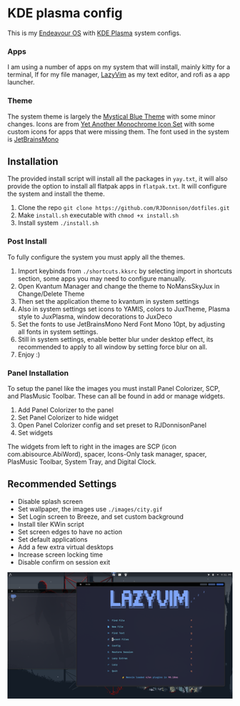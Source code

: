 # KDE plasma config

This is my [Endeavour OS](https://endeavouros.com) with [KDE Plasma](https://kde.org/plasma-desktop/) system configs.

### Apps

I am using a number of apps on my system that will install, mainly kitty for a terminal,
lf for my file manager, [LazyVim](https://www.lazyvim.org) as my text editor, and rofi
as a app launcher.

### Theme

The system theme is largely the [Mystical Blue Theme](https://github.com/juxtopposed/Mystical-Blue-Theme) with some minor changes.
Icons are from [Yet Another Monochrome Icon Set](https://store.kde.org/p/2303161) with some custom icons for apps that were missing them.
The font used in the system is [JetBrainsMono](https://www.jetbrains.com/lp/mono/)

## Installation

The provided install script will install all the packages in `yay.txt`, it will also provide the option
to install all flatpak apps in `flatpak.txt`. It will configure the system and install the theme.

1. Clone the repo `git clone https://github.com/RJDonnison/dotfiles.git`
2. Make `install.sh` executable with `chmod +x install.sh`
3. Install system `./install.sh`

### Post Install

To fully configure the system you must apply all the themes.

1. Import keybinds from `./shortcuts.kksrc` by selecting import in shortcuts section, some apps you may need to configure manually.
2. Open Kvantum Manager and change the theme to NoMansSkyJux in Change/Delete Theme
3. Then set the application theme to kvantum in system settings
4. Also in system settings set icons to YAMIS, colors to JuxTheme, Plasma style to JuxPlasma, window decorations to JuxDeco
5. Set the fonts to use JetBrainsMono Nerd Font Mono 10pt, by adjusting all fonts in system settings.
6. Still in system settings, enable better blur under desktop effect, its recommended to apply to all window by setting force blur on all.
7. Enjoy :)

### Panel Installation

To setup the panel like the images you must install Panel Colorizer, SCP, and PlasMusic Toolbar. These can all be found in add or manage widgets.

1. Add Panel Colorizer to the panel
2. Set Panel Colorizer to hide widget
3. Open Panel Colorizer config and set preset to RJDonnisonPanel
4. Set widgets

The widgets from left to right in the images are SCP (icon com.abisource.AbiWord), spacer, Icons-Only task manager, spacer, PlasMusic Toolbar, System Tray, and Digital Clock.

## Recommended Settings

- Disable splash screen
- Set wallpaper, the images use `./images/city.gif`
- Set Login screen to Breeze, and set custom background
- Install tiler KWin script
- Set screen edges to have no action
- Set default applications
- Add a few extra virtual desktops
- Increase screen locking time
- Disable confirm on session exit

![Image of desktop](./images/desktop.png)
